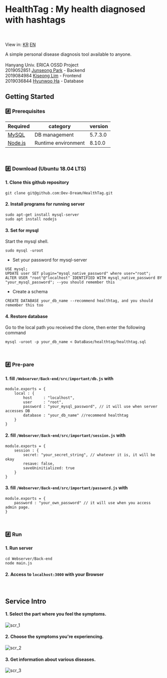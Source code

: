 # HealthTag : My health diagnosed with hashtags<br/><br/>
View in: [KR](./README_kr.md) [EN](./README.md)

A simple personal disease diagnosis tool available to anyone.<br/><br/>
Hanyang Univ. ERICA OSSD Project<br/>
2019052851 [Junseong Park](https://github.com/rasauq1122) - Backend<br/>
2019084984 [Kiseong Lim](https://github.com/pIut0) - Frontend<br/>
2019036844 [Hyunwoo Ha](https://github.com/high2092) - Database
<!-- ## Team Member
 2019052851 [박준성](https://github.com/rasauq1122) - Backend<br/>
 2019084984 [임기성](https://github.com/pIut0) - Frontend<br/>
 2019036844 [하현우](https://github.com/high2092) - Database<br/><br/> -->

<!-- ## What's this?

사용자가 증상을 해시태그 형식으로 추가함에 따라, 가능성 있는 질병을 추려서 알려주는 웹 기반 서비스입니다.<br/><br/> -->

<!-- ## How to use
도메인이 존재하지 않을 경우
1 터미널을 열어 HealthTag를 저장할 로컬 저장소로 이동하세요.<br/>
2 터미널에 다음 명령어를 입력하세요.<br/>
```

``` -->
## Getting Started
### #️⃣ Prerequisites
Required|category|version
--|--|--
[MySQL](https://dev.mysql.com/downloads/mysql/)|DB management|5.7.3.0
[Node.js](https://nodejs.org/ko/download/)|Runtime environment|8.10.0
<br/>

### #️⃣ Download (Ubuntu 18.04 LTS)

#### 1. Clone this github repository
```
git clone git@github.com:Dev-Dream/HealthTag.git
```
#### 2. Install programs for running server
```
sudo apt-get install mysql-server
sudo apt install nodejs
```

#### 3. Set for mysql
Start the mysql shell.
```
sudo mysql -uroot
```
+ Set your password for mysql-server
```
USE mysql;
UPDATE user SET plugin="mysql_native_password" where user="root";
ALTER USER "root"@"localhost" IDENTIFIED WITH mysql_native_password BY "your_mysql_password"; --you should remember this
```
+ Create a schema
```
CREATE DATABASE your_db_name --recommend healthtag, and you should remember this too
```
#### 4. Restore database
Go to the local path you received the clone, then enter the following command
```
mysql -uroot -p your_db_name < DataBase/healthtag/healthtag.sql
```
<br/>

### #️⃣ Pre-pare
#### 1. fill `/Webserver/Back-end/src/important/db.js` with
```
module.exports = {
    local : {
        host     : "localhost",
        user     : "root",
        password : "your_mysql_password", // it will use when server accesses DB
        database : "your_db_name" //recommend healthtag
    }
}
```

#### 2. fill `/Webserver/Back-end/src/important/session.js` with
```
module.exports = {
    session : {
        secret: "your_secret_string", // whatever it is, it will be okay
        resave: false,
        saveUninitialized: true
    }
}
```
#### 3. fill `/Webserver/Back-end/src/important/password.js` with
```
module.exports = {
    password : "your_own_password" // it will use when you access admin page.
}
```
<br/>

### #️⃣ Run
#### 1. Run server
```
cd Webserver/Back-end
node main.js
```
#### 2. Access to `localhost:3000` with your Browser
<br/>

<!-- ## Service Intro -->


## Service Intro

#### 1. Select the part where you feel the symptoms.
![scr_1](./Webserver/Front-end/public/src/about1.png)
<br/>
#### 2. Choose the symptoms you're experiencing.
![scr_2](./Webserver/Front-end/public/src/about2.png)
<br/>
#### 3. Get information about various diseases.
![scr_3](./Webserver/Front-end/public/src/about3.png)
